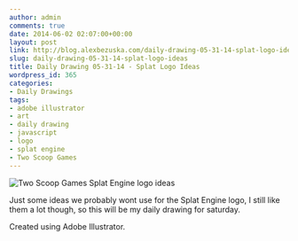 ```yaml
---
author: admin
comments: true
date: 2014-06-02 02:07:00+00:00
layout: post
link: http://blog.alexbezuska.com/daily-drawing-05-31-14-splat-logo-ideas/
slug: daily-drawing-05-31-14-splat-logo-ideas
title: Daily Drawing 05-31-14 - Splat Logo Ideas
wordpress_id: 365
categories:
- Daily Drawings
tags:
- adobe illustrator
- art
- daily drawing
- javascript
- logo
- splat engine
- Two Scoop Games
---
```


![Two Scoop Games Splat Engine logo ideas](/images/2014/06/splat-logo-ideas.png)
  

Just some ideas we probably wont use for the Splat Engine logo, I still like them a lot though, so this will be my daily drawing for saturday.
  
Created using Adobe Illustrator.
